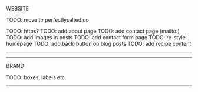 WEBSITE

TODO: move to perfectlysalted.co
<!-- TODO: add 404 page -->
TODO: https?
TODO: add about page
TODO: add contact page (mailto:)
TODO: add images in posts
TODO: add contact form page
TODO: re-style homepage
TODO: add back-button on blog posts
TODO: add recipe content
_________________________________________

<!-- TODO: make how-to git guide. -->
<!-- TODO: include markdown cheatsheet -->
_________________________________________

BRAND

TODO: boxes, labels etc.
_________________________________________


